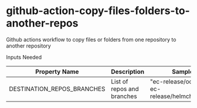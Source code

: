 # github-action-copy-files-folders-to-another-repos
Github actions workflow to copy files or folders from one repository to another repository

Inputs Needed 

Property Name | Description | Sample data |
------------- | ----------- | ------------|
DESTINATION_REPOS_BRANCHES | List of repos and branches| "ec-release/oci.git:disty ec-release/helmcharts.git:disty" |
